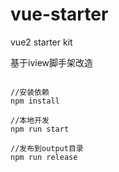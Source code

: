 # vue-starter 

vue2 starter kit

基于iview脚手架改造

```

//安装依赖
npm install

//本地开发
npm run start

//发布到output目录
npm run release
```
